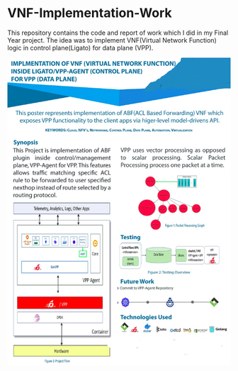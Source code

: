 # VNF-Implementation-Work

This repository contains the code and report of work which I did in my Final Year project. The idea was to implement VNF(Virtual Network Function) logic in control plane(Ligato) for data plane (VPP). 

![VNF-Implementation-Work](./image.png)